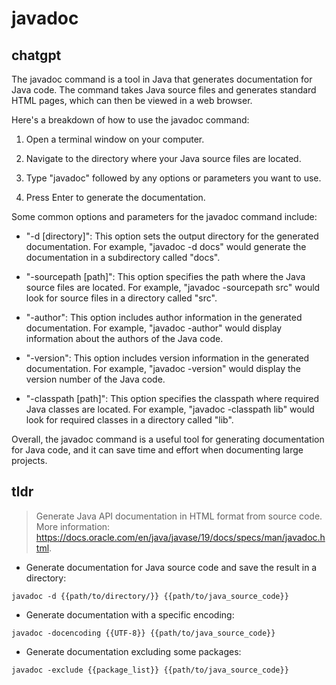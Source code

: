 # javadoc 
## chatgpt 
The javadoc command is a tool in Java that generates documentation for Java code. The command takes Java source files and generates standard HTML pages, which can then be viewed in a web browser.

Here's a breakdown of how to use the javadoc command:

1. Open a terminal window on your computer.

2. Navigate to the directory where your Java source files are located.

3. Type "javadoc" followed by any options or parameters you want to use.

4. Press Enter to generate the documentation.

Some common options and parameters for the javadoc command include:

- "-d [directory]": This option sets the output directory for the generated documentation. For example, "javadoc -d docs" would generate the documentation in a subdirectory called "docs".

- "-sourcepath [path]": This option specifies the path where the Java source files are located. For example, "javadoc -sourcepath src" would look for source files in a directory called "src".

- "-author": This option includes author information in the generated documentation. For example, "javadoc -author" would display information about the authors of the Java code.

- "-version": This option includes version information in the generated documentation. For example, "javadoc -version" would display the version number of the Java code.

- "-classpath [path]": This option specifies the classpath where required Java classes are located. For example, "javadoc -classpath lib" would look for required classes in a directory called "lib".

Overall, the javadoc command is a useful tool for generating documentation for Java code, and it can save time and effort when documenting large projects. 

## tldr 
 
> Generate Java API documentation in HTML format from source code.
> More information: <https://docs.oracle.com/en/java/javase/19/docs/specs/man/javadoc.html>.

- Generate documentation for Java source code and save the result in a directory:

`javadoc -d {{path/to/directory/}} {{path/to/java_source_code}}`

- Generate documentation with a specific encoding:

`javadoc -docencoding {{UTF-8}} {{path/to/java_source_code}}`

- Generate documentation excluding some packages:

`javadoc -exclude {{package_list}} {{path/to/java_source_code}}`
